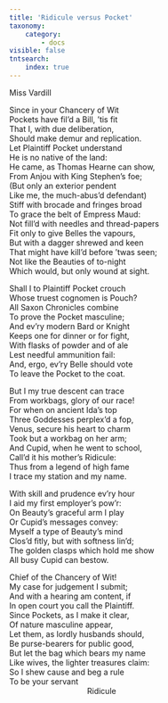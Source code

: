 ```yaml
---
title: 'Ridicule versus Pocket'
taxonomy:
    category:
        - docs
visible: false
tntsearch:
    index: true
---
```


<div class="author">Miss Vardill</div>

Since in your Chancery of Wit  
Pockets have fil’d a Bill, ’tis fit  
That I, with due deliberation,  
Should make demur and replication.  
Let Plaintiff Pocket understand  
He is no native of the land:  
He came, as Thomas Hearne can show,  
From Anjou with King Stephen’s foe;  
(But only an exterior pendent  
Like me, the much-abus’d defendant)  
Stiff with brocade and fringes broad  
To grace the belt of Empress Maud:  
Not fill’d with needles and thread-papers  
Fit only to give Belles the vapours,  
But with a dagger shrewed and keen  
That might have kill’d before ’twas seen;  
Not like the Beauties of to-night  
Which would, but only wound at sight.  

Shall I to Plaintiff Pocket crouch  
Whose truest cognomen is Pouch?  
All Saxon Chronicles combine  
To prove the Pocket masculine;  
And ev’ry modern Bard or Knight  
Keeps one for dinner or for fight,  
With flasks of powder and of ale  
Lest needful ammunition fail:  
And, ergo, ev’ry Belle should vote  
To leave the Pocket to the coat.

But I my true descent can trace  
From workbags, glory of our race!  
For when on ancient Ida’s top  
Three Goddesses perplex’d a fop,  
Venus, secure his heart to charm  
Took but a workbag on her arm;  
And Cupid, when he went to school,  
Call’d it his mother’s Ridicule:  
Thus from a legend of high fame  
I trace my station and my name.  

With skill and prudence ev’ry hour  
I aid my first employer’s pow’r:  
On Beauty’s graceful arm I play  
Or Cupid’s messages convey:  
Myself a type of Beauty’s mind  
Clos’d fitly, but with softness lin’d;  
The golden clasps which hold me show  
All busy Cupid can bestow.  

Chief of the Chancery of Wit!  
My case for judgement I submit;  
And with a hearing am content, if  
In open court you call the Plaintiff.  
Since Pockets, as I make it clear,  
Of nature masculine appear,  
Let them, as lordly husbands should,  
Be purse-bearers for public good,  
But let the bag which bears my name  
Like wives, the lighter treasures claim:  
So I shew cause and beg a rule  
To be your servant  
&emsp;&emsp;&emsp;&emsp;&emsp;&emsp;&emsp;&emsp;&emsp;&emsp;Ridicule